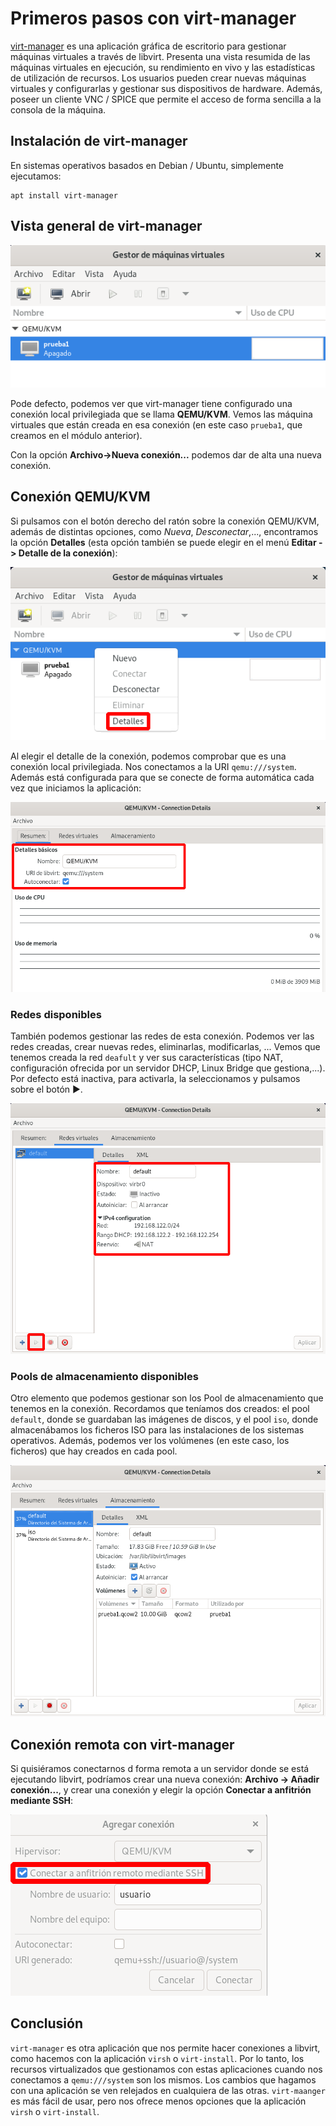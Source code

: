 # Primeros pasos con virt-manager

[virt-manager](https://virt-manager.org/) es una aplicación gráfica de escritorio para gestionar máquinas virtuales a través de libvirt. Presenta una vista resumida de las máquinas virtuales en ejecución, su rendimiento en vivo y las estadísticas de utilización de recursos. Los usuarios pueden crear nuevas máquinas virtuales y configurarlas y gestionar sus dispositivos de hardware. Además, poseer un cliente VNC / SPICE que permite el acceso de forma sencilla a la consola de la máquina.

## Instalación de virt-manager

En sistemas operativos basados en Debian / Ubuntu, simplemente ejecutamos:

```
apt install virt-manager
```

## Vista general de virt-manager

![virt-manager](img/virt-manager1.png)

Pode defecto, podemos ver que virt-manager tiene configurado una conexión local privilegiada que se llama **QEMU/KVM**. Vemos las máquina virtuales que están creada en esa conexión (en este caso `prueba1`, que creamos en el módulo anterior).

Con la opción **Archivo->Nueva conexión...** podemos dar de alta una nueva conexión.

## Conexión QEMU/KVM

Si pulsamos con el botón derecho del ratón sobre la conexión QEMU/KVM, además de distintas opciones, como *Nueva*, *Desconectar*,..., encontramos la opción **Detalles** (esta opción también se puede elegir en el menú **Editar -> Detalle de la conexión**):

![virt-manager](img/virt-manager2.png)

Al elegir el detalle de la conexión, podemos comprobar que es una conexión local privilegiada. Nos conectamos a la URI `qemu:///system`. Además está configurada para que se conecte de forma automática cada vez que iniciamos la aplicación:

![virt-manager](img/virt-manager3.png)

### Redes disponibles

También podemos gestionar las redes de esta conexión. Podemos ver las redes creadas, crear nuevas redes, eliminarlas, modificarlas, ... Vemos que tenemos creada la red `deafult` y ver sus características (tipo NAT, configuración ofrecida por un servidor  DHCP, Linux Bridge que gestiona,...). Por defecto está inactiva, para activarla, la seleccionamos y pulsamos sobre el botón ▶.

![virt-manager](img/virt-manager4.png)

### Pools de almacenamiento disponibles

Otro elemento que podemos gestionar son los Pool de almacenamiento que tenemos en la conexión. Recordamos que teníamos dos creados: el pool `default`, donde se guardaban las imágenes de discos, y el pool `iso`, donde almacenábamos los ficheros ISO para las instalaciones de los sistemas operativos. Además, podemos ver los volúmenes (en este caso, los ficheros) que hay creados en cada pool.

![virt-manager](img/virt-manager5.png)

## Conexión remota con virt-manager

Si quisiéramos conectarnos d forma remota a un servidor donde se está ejecutando libvirt, podríamos crear una nueva conexión: **Archivo -> Añadir conexión...**, y crear una conexión y elegir la opción **Conectar a anfitrión mediante SSH**:

![virt-manager](img/virt-manager4-1.png)

## Conclusión

`virt-manager` es otra aplicación que nos permite hacer conexiones a libvirt, como hacemos con la aplicación `virsh` o `virt-install`. Por lo tanto, los recursos virtualizados que gestionamos con estas aplicaciones cuando nos conectamos a `qemu:///system` son los mismos. Los cambios que hagamos con una aplicación se ven relejados en cualquiera de las otras. `virt-maanger` es más fácil de usar, pero nos ofrece menos opciones que la aplicación `virsh` o `virt-install`.

